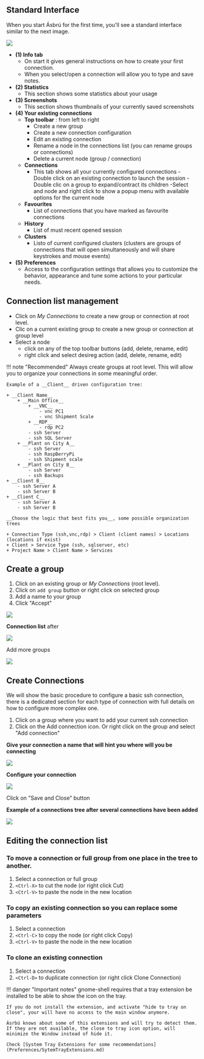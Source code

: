 ## Standard Interface

When you start Ásbrú for the first time, you'll see a standard interface similar
to the next image.

![](images/qs1.png)

- **(1) Info tab**
  - On start it gives general instructions on how to create your first
    connection.
  - When you select/open a connection will allow you to type and save notes.
- **(2) Statistics**
  - This section shows some statistics about your usage
- **(3) Screenshots**
  - This section shows thumbnails of your currently saved screenshots
- **(4) Your existing connections**
  - **Top toolbar** : from left to right
    - Create a new group
    - Create a new connection configuration
    - Edit an existing connection
    - Rename a node in the connections list (you can rename groups or
      connections)
    - Delete a current node (group / connection)
  - **Connections**
    - This tab shows all your currently configured connections - Double click on
      an existing connection to launch the session - Double clic on a group to
      expand/contract its children -Select and node and right click to show a
      popup menu with available options for the current node
  - **Favourites**
    - List of connections that you have marked as favourite connections
  - **History**
    - List of must recent opened session
  - **Clusters**
    - Listo of current configured clusters (clusters are groups of connections
      that will open simultaneously and will share keystrokes and mouse events)
- **(5) Preferences**
  - Access to the configuration settings that allows you to customize the
    behavior, appearance and tune some actions to your particular needs.

## Connection list management

- Click on _My Connections_ to create a new group or connection at root level.
- Clic on a current existing group to create a new group or connection at group
  level
- Select a node
  - click on any of the top toolbar buttons (add, delete, rename, edit)
  - right click and select desireg action (add, delete, rename, edit)

!!! note "Recommended" Always create groups at root level.
 This will allow you to organize your connections in some meaningful order.

    Example of a __Client__ driven configuration tree:

    + __Client Name__
        + __Main Office__
            + __VNC__
                - vnc PC1
                - vnc Shipment Scale
            + __RDP__
                - rdp PC2
            - ssh Server
            - ssh SQL Server
        + __Plant on City A__
            - ssh Server
            - ssh RaspBerryPi
            - ssh Shipment scale
        + __Plant on City B__
            - ssh Server
            - ssh Backups
    + __Client B__
        - ssh Server A
        - ssh Server B
    + __Client C__
        - ssh Server A
        - ssh Server B

    __Choose the logic that best fits you__, some possible organization trees

    + Connection Type (ssh,vnc,rdp) > Client (client names) > Locations (locations if exist)
    + Client > Service Type (ssh, sqlserver, etc)
    + Project Name > Client Name > Services

## Create a group

1. Click on an existing group or _My Connections_ (root level).
1. Click on `add group` button or right click on selected group
1. Add a name to your group
1. Click "Accept"

![](images/qs2.png)

**Connection list** after

![](images/qs3.png)

Add more groups

![](images/qs4.png)

## Create Connections

We will show the basic procedure to configure a basic ssh connection, there is a
dedicated section for each type of connection with full details on how to
configure more complex one.

1. Click on a group where you want to add your current ssh connection
1. Click on the Add connection icon. Or right click on the group and select "Add
   connection"

**Give your connection a name that will hint you where will you be connecting**

![](images/qs5.png)

**Configure your connection**

![](images/qs6.png)

Click on "Save and Close" button

**Example of a connections tree after several connections have been added**

![](images/qs7.png)

## Editing the connection list

### To move a connection or full group from one place in the tree to another.

1. Select a connection or full group
1. `<Ctrl-X>` to cut the node (or right click Cut)
1. `<Ctrl-V>` to paste the node in the new location

### To copy an existing connection so you can replace some parameters

1. Select a connection
1. `<Ctrl-C>` to copy the node (or right click Copy)
1. `<Ctrl-V>` to paste the node in the new location

### To clone an existing connection

1. Select a connection
1. `<Ctrl-D>` to duplicate connection (or right click Clone Connection)

!!! danger "Important notes" gnome-shell requires that a tray extension be
installed to be able to show the icon on the tray.

    If you do not install the extension, and activate "hide to tray on close", your will have no access to the main window anymore.

    Ásrbú knows about some of this extensions and will try to detect them. If they are not available, the close to tray icon option, will minimize the Window instead of hide it.

    Check [System Tray Extensions for some recommendations](Preferences/SytemTrayExtensions.md)
